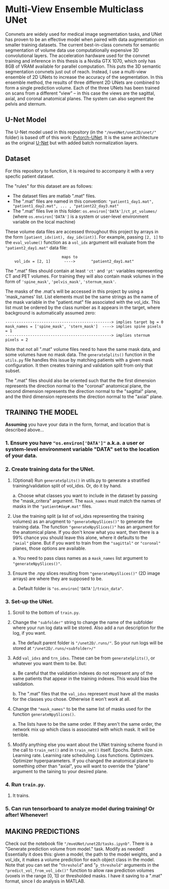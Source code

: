 # Multi-View Ensemble Multiclass UNet
Convnets are widely used for medical image segmentation tasks, and UNet has proven to be an effective model when paired with data augmentation on smaller training datasets. The current best-in-class convnets for semantic segmentation of volume data use computationally expensive 3D convolutional layers. The acceleration hardware used for the convnet training and inference in this thesis is a Nvidia GTX 1070, which only has 8GB of VRAM available for parallel computation. This puts the 3D semantic segmentation convnets just out of reach. Instead, I use a multi-view ensemble of 2D UNets to increase the accuracy of the segmentation. In this ensemble method, the results of three different 2D UNets are combined to form a single prediction volume. Each of the three UNets has been trained on scans from a different “view” – in this case the views are the sagittal, axial, and coronal anatomical planes. The system can also segment the pelvis and sternum.

## U-Net Model
The U-Net model used in this repository (in the `"/mveUNet/unet2D/unet/"` folder) is based off of this work: [Pytorch-UNet](https://github.com/milesial/Pytorch-UNet). It is the same architecture as the original [U-Net](https://arxiv.org/abs/1505.04597) but with added batch normalization layers. 

## Dataset
For this repository to function, it is required to accompany it with a very specfic patient dataset.

The "rules" for this dataset are as follows:

* The dataset files are matlab ".mat" files.
* The ".mat" files are named in this convention: `"patient1_day1.mat", "patient1_day2.mat", ... , "patient22_day3.mat"`
* The ".mat" files live in this folder: `os.environ['DATA']/ct_pt_volumes/` (where `os.environ['DATA']` is a system or user-level environment variable on the local machine)

These volume data files are accessed throughout this project by arrays in the form `[patient_idx(int), day_idx(int)]`. For example, passing `[2, 1]` to the `eval_volume()` function as a `vol_idx` argument will evaluate from the `"patient2_day1.mat"` data file: 
```
                         maps to
    vol_idx = [2, 1]      ---->       "patient2_day1.mat"
```

The ".mat" files should contain at least `'ct'` and `'pt'` variables representing CT and PET volumes. 
For training they will also contain mask volumes in the form of `'spine_mask'`, `'pelvis_mask'`, `'sternum_mask'`.

The masks of the .mat's will be accessed in this project by using a 'mask_names' list. List elements must be the same strings as the name of the mask variable in the "patient.mat" file associated with 
the vol_idx. This list must be ordered by the class number as it appears in the target, where background is automatically assumed zero:
```
-----------------------------------------------> implies target bg = 0
mask_names = ['spine_mask', 'stern_mask']  ----> implies spine pixels = 1
-----------------------------------------------> implies sternum pixels = 2 
```

Note that not all ".mat" volume files need to have the same mask data, and some volumes have no mask data. The `generateSplits()` function in the `utils.py` file handles this issue by matching patients with a given mask configuration. It then creates training and validation split from only that subset.

The ".mat" files should also be oriented such that the the first dimension represents the direction normal to the "coronal" anatomical plane, the second dimension represents the direction normal to the "sagittal" plane, and the third dimension represents the direction normal to the "axial" plane. 

## TRAINING THE MODEL

**Assuming** you have your data in the form, format, and location that is described above...

### 1. Ensure you have `"os.environ['DATA']"` a.k.a. a user or system-level environment variable "DATA" set to the location of your data.

### 2. Create training data for the UNet.   
   1. (Optional) Run `generateSplits()` in utils.py to generate a stratified training/validation split of vol_idxs. Or, do it by hand.
      
      a. Choose what classes you want to include in the dataset by passing the "mask_critera" argument. The `mask_names` must match the names of masks in the `"patient#day#.mat"` files.
   
   2. Use the training split (a list of vol_idxs representing the training volumes) as an arugment to `"generateNpySlices()"` to generate the training data. The function `"generateNpySlices()"` has an argument for the anatomical plane. If you don't know what you want, then there is a 99% chance you should leave this alone, where it defaults to the `"axial"` plane. But if you want to train from the `"sagittal"` or `"coronal"` planes, those options are available. 
      
      a. You need to pass class names as a  `mask_names` list argument to `"generateNpySlices()"`.
   
   3. Ensure the .npy slices resulting from `"generateNpySlices()"` (2D image arrays) are where they are supposed to be.
      
      a. Default folder is `"os.environ['DATA']/train_data"`.
   
### 3. Set-up the UNet.

   1. Scroll to the bottom of `train.py`. 
   
   2. Change the `"subfolder"` string to change the name of the subfolder where
      your run log data will be stored. Also add a run description for the log,
      if you want.

      a. The default parent folder is `"/unet2D/.runs/"`. So your run logs will be stored at `"/unet2D/.runs/<subfolder>/"`

   3. Add `val_idxs` and `trn_idxs`. These can be from `generateSplits()`, or whatever you want them to be. But:
      
      a. Be careful that the validation indexes do not represent any of the same patients that appear in the training indexes. This would bias the validation. 
         
      b. The ".mat" files that the `val_idxs` represent must have all the masks for 
         the classes you chose. Otherwise it won't work at all.

   4. Change the `"mask_names"` to be the same list of masks used for the function `generateNpySlices()`.

      a. The lists have to be the same order. If they aren't the same order, the network mix up which class is associated with which mask. It will be terrible. 
   
   5. Modify anything else you want about the UNet training scheme found in the 
      call to `train_net()` and in `train_net()` itself. Epochs. Batch size. 
      Learning rate. Learning rate scheduling. Loss functions. Optimizers. 
      Optimizer hyperparameters. If you changed the anatomical plane to something
      other than "axial", you will want to override the "plane" argument to the taining
      to your desired plane. 

### 4. Run `train.py`.

   1. It trains.

### 5. Can run tensorboard to analyze model during training! Or after! Whenever!

## MAKING PREDICTIONS

Check out the notebook file `"/mveUNet/unet2D/tasks.ipynb"`. There is a "Generate prediction volume from model." task. Modify as needed! Essentially it does this: given a model, the path to the model weights, and a vol_idx, it makes a volume prediction for each object class in the model. Note that you can set the "`threshold`" and "`p_threshold"` arguments in the `"predict_vol_from_vol_idx()"` function to allow raw prediction volumes (voxels in the range [0, 1]) or thresholded masks. I have it saving to a ".mat" format, since I do analysis in MATLAB. 